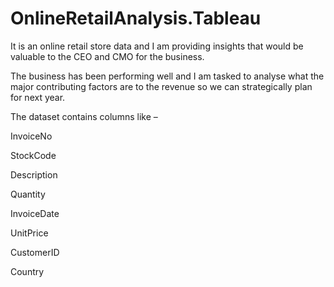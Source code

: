 # OnlineRetailAnalysis.Tableau

It is an online retail store data and I am providing insights that would be valuable to the CEO and CMO for the business. 

The business has been performing well and I am tasked to analyse what the major contributing factors are to the revenue so we can strategically plan for next year.

The dataset contains columns like –

InvoiceNo

StockCode

Description 

Quantity 

InvoiceDate 

UnitPrice 

CustomerID 

Country 
